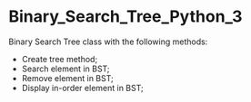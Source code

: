 # Binary_Search_Tree_Python_3

Binary Search Tree class with the following methods:
- Create tree method;
- Search element in BST;
- Remove element in BST;
- Display in-order element in BST;
